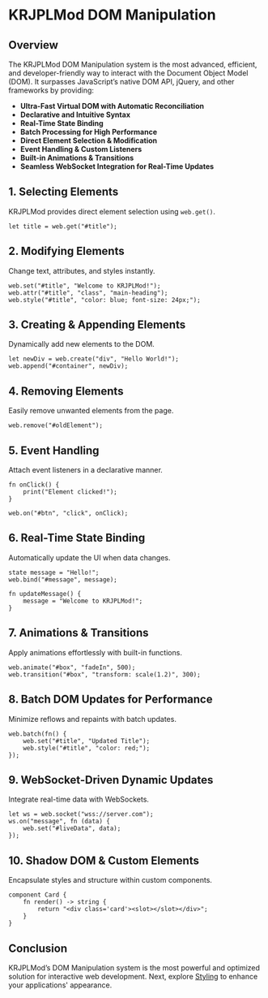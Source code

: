 # KRJPLMod DOM Manipulation

## Overview
The KRJPLMod DOM Manipulation system is the most advanced, efficient, and developer-friendly way to interact with the Document Object Model (DOM). It surpasses JavaScript’s native DOM API, jQuery, and other frameworks by providing:

- **Ultra-Fast Virtual DOM with Automatic Reconciliation**
- **Declarative and Intuitive Syntax**
- **Real-Time State Binding**
- **Batch Processing for High Performance**
- **Direct Element Selection & Modification**
- **Event Handling & Custom Listeners**
- **Built-in Animations & Transitions**
- **Seamless WebSocket Integration for Real-Time Updates**

## 1. Selecting Elements
KRJPLMod provides direct element selection using `web.get()`.

```krjplmod
let title = web.get("#title");
```

## 2. Modifying Elements
Change text, attributes, and styles instantly.

```krjplmod
web.set("#title", "Welcome to KRJPLMod!");
web.attr("#title", "class", "main-heading");
web.style("#title", "color: blue; font-size: 24px;");
```

## 3. Creating & Appending Elements
Dynamically add new elements to the DOM.

```krjplmod
let newDiv = web.create("div", "Hello World!");
web.append("#container", newDiv);
```

## 4. Removing Elements
Easily remove unwanted elements from the page.

```krjplmod
web.remove("#oldElement");
```

## 5. Event Handling
Attach event listeners in a declarative manner.

```krjplmod
fn onClick() {
    print("Element clicked!");
}

web.on("#btn", "click", onClick);
```

## 6. Real-Time State Binding
Automatically update the UI when data changes.

```krjplmod
state message = "Hello!";
web.bind("#message", message);

fn updateMessage() {
    message = "Welcome to KRJPLMod!";
}
```

## 7. Animations & Transitions
Apply animations effortlessly with built-in functions.

```krjplmod
web.animate("#box", "fadeIn", 500);
web.transition("#box", "transform: scale(1.2)", 300);
```

## 8. Batch DOM Updates for Performance
Minimize reflows and repaints with batch updates.

```krjplmod
web.batch(fn() {
    web.set("#title", "Updated Title");
    web.style("#title", "color: red;");
});
```

## 9. WebSocket-Driven Dynamic Updates
Integrate real-time data with WebSockets.

```krjplmod
let ws = web.socket("wss://server.com");
ws.on("message", fn (data) {
    web.set("#liveData", data);
});
```

## 10. Shadow DOM & Custom Elements
Encapsulate styles and structure within custom components.

```krjplmod
component Card {
    fn render() -> string {
        return "<div class='card'><slot></slot></div>";
    }
}
```

## Conclusion
KRJPLMod’s DOM Manipulation system is the most powerful and optimized solution for interactive web development. Next, explore [Styling](styling.md) to enhance your applications' appearance.

